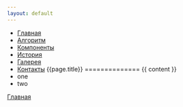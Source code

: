 ```yaml
---
layout: default
---
```

* [Главная]({{site.url}}/{{site.project}}/distibot/index.html "Главная")
* [Алгоритм]({{site.url}}/{{site.project}}/distibot/rules/index.html "Алгоритм работы")
* [Компоненты]({{site.url}}/{{site.project}}/distibot/components/index.html "Компоненты дистибота")
* [История]({{site.url}}/{{site.project}}/distibot/history/index.html "История создания")
* [Галерея]({{site.url}}/{{site.project}}/distibot/gallery/index.html "Галерея")
* [Контакты]({{site.url}}/{{site.project}}/distibot/contacts/index.html "Контакты")
{{page.title}}
==============
{{ content }}
* one
* two

[Главная]({{site.url}}/{{site.project}}/distibot/index.html "Главная")
